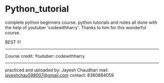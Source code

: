 # Python_tutorial
complete python beginners course. 
python tutorials and notes all done with the help of youtuber 'codewithharry'.
Thanks to him for this wonderful course.

BEST !!!

**************************************
Course credit: Youtuber: codewithharry
**************************************
practiced and uploaded by: Jayesh Chaudhari
mail: jayeshchau598007@gmail.com
contact: 8380884059
